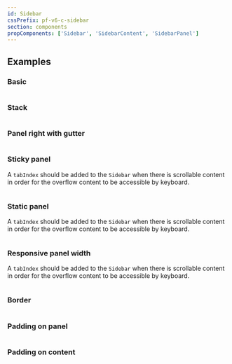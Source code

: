 ```yaml
---
id: Sidebar
cssPrefix: pf-v6-c-sidebar
section: components
propComponents: ['Sidebar', 'SidebarContent', 'SidebarPanel']
---
```


## Examples
### Basic
```ts file="./SidebarBasic.tsx"
```

### Stack
```ts file="./SidebarStack.tsx"
```

### Panel right with gutter
```ts file="./SidebarPanelRightGutter.tsx"
```

### Sticky panel
A `tabIndex` should be added to the `Sidebar` when there is scrollable content in order for the  overflow content to be accessible by keyboard.
```ts file="./SidebarStickyPanel.tsx"
```

### Static panel
A `tabIndex` should be added to the `Sidebar` when there is scrollable content in order for the  overflow content to be accessible by keyboard.
```ts file="./SidebarStaticPanel.tsx"
```

### Responsive panel width
A `tabIndex` should be added to the `Sidebar` when there is scrollable content in order for the  overflow content to be accessible by keyboard.
```ts file="./SidebarResponsivePanel.tsx"
```

### Border
```ts file="./SidebarBorder.tsx"
```

### Padding on panel
```ts file="./SidebarPaddingPanel.tsx"
```

### Padding on content
```ts file="./SidebarPaddingContent.tsx"
```

